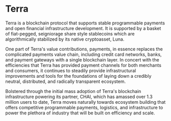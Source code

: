 # Terra

Terra is a blockchain protocol that supports stable programmable payments and open financial infrastructure development. It is supported by a basket of fiat-pegged, seigniorage share style stablecoins which are algorithmically stabilized by its native cryptoasset, Luna.

One part of Terra's value contributions, payments, in essence replaces the complicated payments value chain, including credit card networks, banks, and payment gateways with a single blockchain layer. In concert with the efficiencies that Terra has provided payment channels for both merchants and consumers, it continues to steadily provide infrastructural improvements and tools for the foundations of laying down a credibly neutral, distributed, and radically transparent ecosystem. 

Bolstered through the initial mass adoption of Terra's blockchain infrastructure powering its partner, CHAI, which has amassed over 1.3 million users to date, Terra moves naturally towards ecosystem building that offers competitive programmable payments, logistics, and infrastructure to power the plethora of industry that will be built on efficiency and scale. 